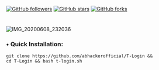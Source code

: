 [![GitHub followers](https://img.shields.io/github/followers/abhackerofficial.svg?style=social)](https://github.com/abhackerofficial)
[![GitHub stars](https://img.shields.io/github/stars/abhackerofficial/T-Lock.svg?style=social)](https://github.com/abhackerofficial)
[![GitHub forks](https://img.shields.io/github/forks/abhackerofficial/T-Lock.svg?style=social)](https://github.com/abhackerofficial)
#
![IMG_20200608_232036](https://user-images.githubusercontent.com/63346676/84063549-d59ea800-a9de-11ea-9706-e4ec2ee90d49.jpg)

### • Quick Installation:

```
git clone https://github.com/abhackerofficial/T-Login &&
cd T-Login && bash t-login.sh
